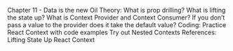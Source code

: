 Chapter 11 - Data is the new Oil
Theory:
What is prop drilling?
What is lifting the state up?
What is Context Provider and Context Consumer?
If you don’t pass a value to the provider does it take the default value?
Coding:
Practice React Context with code examples
Try out Nested Contexts
References:
Lifting State Up
React Context
